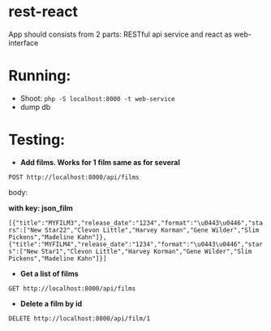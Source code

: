 # rest-react
App should consists from 2 parts: RESTful api service and react as web-interface

# Running:
 - Shoot: ```php -S localhost:8000 -t web-service```
 - dump db
 
# Testing:
 - **Add films. Works for 1 film same as for several**

``` POST http://localhost:8000/api/films ```

body: 

**with key: json_film**

```[{"title":"MYFILM3","release_date":"1234","format":"\u0443\u0446","stars":["New Star22","Clevon Little","Harvey Korman","Gene Wilder","Slim Pickens","Madeline Kahn"]}, {"title":"MYFILM4","release_date":"1234","format":"\u0443\u0446","stars":["New Star1","Clevon Little","Harvey Korman","Gene Wilder","Slim Pickens","Madeline Kahn"]}]```

 - **Get a list of films**

``` GET http://localhost:8000/api/films ```

 - **Delete a film by id**

``` DELETE http://localhost:8000/api/film/1 ```
